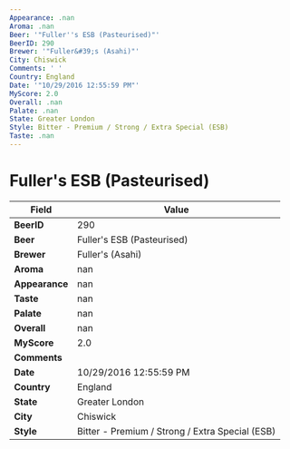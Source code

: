 ```yaml
---
Appearance: .nan
Aroma: .nan
Beer: '"Fuller''s ESB (Pasteurised)"'
BeerID: 290
Brewer: '"Fuller&#39;s (Asahi)"'
City: Chiswick
Comments: ' '
Country: England
Date: '"10/29/2016 12:55:59 PM"'
MyScore: 2.0
Overall: .nan
Palate: .nan
State: Greater London
Style: Bitter - Premium / Strong / Extra Special (ESB)
Taste: .nan
---
```


# Fuller's ESB (Pasteurised)

| Field         | Value |
|---------------|-------|
| **BeerID** | 290 |
| **Beer** | Fuller's ESB (Pasteurised) |
| **Brewer** | Fuller&#39;s (Asahi) |
| **Aroma** | nan |
| **Appearance** | nan |
| **Taste** | nan |
| **Palate** | nan |
| **Overall** | nan |
| **MyScore** | 2.0 |
| **Comments** |   |
| **Date** | 10/29/2016 12:55:59 PM |
| **Country** | England |
| **State** | Greater London |
| **City** | Chiswick |
| **Style** | Bitter - Premium / Strong / Extra Special (ESB) |
